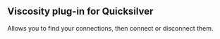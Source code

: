 ## Viscosity plug-in for Quicksilver ##

Allows you to find your connections, then connect or disconnect them.
